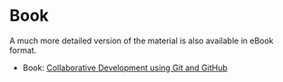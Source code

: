 # Book


A much more detailed version of the material is also available in eBook format.


* Book: [Collaborative Development using Git and GitHub](https://leanpub.com/collab-dev-git/)


